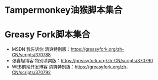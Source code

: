 # Tampermonkey油猴脚本集合


# Greasy Fork脚本集合
- MSDN 我告诉你 清爽特别版：https://greasyfork.org/zh-CN/scripts/370788
- 张鑫旭博客 特别清爽版：https://greasyfork.org/zh-CN/scripts/370790
- WEB前端开发博客 清爽特别版：https://greasyfork.org/zh-CN/scripts/370792